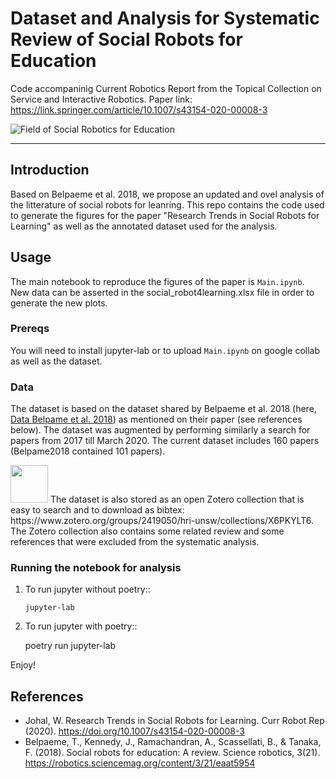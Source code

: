 # Dataset and Analysis for Systematic Review of Social Robots for Education

Code accompaninig Current Robotics Report from the Topical Collection on Service and Interactive Robotics. 
Paper link: https://link.springer.com/article/10.1007/s43154-020-00008-3 


![Field of Social Robotics for Education](https://media.springernature.com/full/springer-static/image/art%3A10.1007%2Fs43154-020-00008-3/MediaObjects/43154_2020_8_Fig1_HTML.png?as=webp)

--- 

## Introduction

Based on Belpaeme et al. 2018, we propose an updated and ovel analysis of the litterature of social robots for leanring. 
This repo contains the code used to generate the figures for the paper "Research Trends in Social Robots for Learning" as well as the annotated dataset used for the analysis. 


## Usage

The main notebook to reproduce the figures of the paper is ```Main.ipynb```. New data can be asserted in the social_robot4learning.xlsx file in order to generate the new plots.

### Prereqs

You will need to install jupyter-lab or to upload ```Main.ipynb``` on google collab  as well as the dataset.

### Data

The dataset is based on the dataset shared by Belpaeme et al. 2018 (here, [Data Belpame et al. 2018](https://tinyurl.com/ybuyz5vn)) as mentioned on their paper (see references below). The dataset was augmented by performing similarly a search for papers from 2017 till March 2020. The current dataset includes 160 papers (Belpame2018 contained 101 papers).

<img src="https://upload.wikimedia.org/wikipedia/commons/9/95/Zotero_icon.png" width="60" height="60" >
The dataset is also stored as an open Zotero collection that is easy to search and to download as bibtex: https://www.zotero.org/groups/2419050/hri-unsw/collections/X6PKYLT6. 
The Zotero collection also contains some related review and some references that were excluded from the systematic analysis.

### Running the notebook for analysis

1. To run jupyter without poetry::
	```
	jupyter-lab
	```


2. To run jupyter with poetry::

	poetry run jupyter-lab

Enjoy!

## References

- Johal, W. Research Trends in Social Robots for Learning. Curr Robot Rep (2020). https://doi.org/10.1007/s43154-020-00008-3
- Belpaeme, T., Kennedy, J., Ramachandran, A., Scassellati, B., & Tanaka, F. (2018). Social robots for education: A review. Science robotics, 3(21). https://robotics.sciencemag.org/content/3/21/eaat5954
